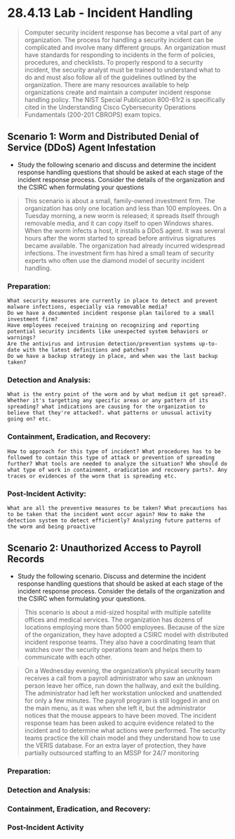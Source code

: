 # 28.4.13 Lab - Incident Handling

> Computer security incident response has become a vital part of any organization. The process for handling a 
security incident can be complicated and involve many different groups. An organization must have standards 
for responding to incidents in the form of policies, procedures, and checklists. To properly respond to a 
security incident, the security analyst must be trained to understand what to do and must also follow all of the 
guidelines outlined by the organization. There are many resources available to help organizations create and 
maintain a computer incident response handling policy. The NIST Special Publication 800-61r2 is specifically 
cited in the Understanding Cisco Cybersecurity Operations Fundamentals (200-201 CBROPS) exam topics.

## Scenario 1: Worm and Distributed Denial of Service (DDoS) Agent Infestation

* Study the following scenario and discuss and determine the incident response handling questions that should be asked at each stage of the incident response process. Consider the details of the organization and the CSIRC when formulating your questions

> This scenario is about a small, family-owned investment firm. The organization has only one location and less 
than 100 employees. On a Tuesday morning, a new worm is released; it spreads itself through removable 
media, and it can copy itself to open Windows shares. When the worm infects a host, it installs a DDoS agent. 
It was several hours after the worm started to spread before antivirus signatures became available. The
organization had already incurred widespread infections.
The investment firm has hired a small team of security experts who often use the diamond model of security 
incident handling.

### Preparation:

    What security measures are currently in place to detect and prevent malware infections, especially via removable media?
    Do we have a documented incident response plan tailored to a small investment firm?
    Have employees received training on recognizing and reporting potential security incidents like unexpected system behaviors or warnings?
    Are the antivirus and intrusion detection/prevention systems up-to-date with the latest definitions and patches?
    Do we have a backup strategy in place, and when was the last backup taken?

### Detection and Analysis:

    What is the entry point of the worm and by what medium it got spread?. Whether it's targetting any specific areas or any pattern of its spreading? what indications are causing for the organization to believe that they're attacked?. what patterns or unusual activity going on? etc.

### Containment, Eradication, and Recovery:

    How to approach for this type of incident? What procedures has to be followed to contain this type of attack or prevention of spreading further? What tools are needed to analyze the situation? Who should do what type of work in containment, eradication and recovery parts?. Any traces or evidences of the worm that is spreading etc.

### Post-Incident Activity:

    What are all the preventive measures to be taken? What precautions has to be taken that the incident wont occur again? How to make the detection system to detect efficiently? Analyzing future patterns of the worm and being proactive

## Scenario 2: Unauthorized Access to Payroll Records

* Study the following scenario. Discuss and determine the incident response handling questions that should be asked at each stage of the incident response process. Consider the details of the organization and the CSIRC when formulating your questions.

> This scenario is about a mid-sized hospital with multiple satellite offices and medical services. The 
organization has dozens of locations employing more than 5000 employees. Because of the size of the 
organization, they have adopted a CSIRC model with distributed incident response teams. They also have a 
coordinating team that watches over the security operations team and helps them to communicate with each 
other.

> On a Wednesday evening, the organization’s physical security team receives a call from a payroll 
administrator who saw an unknown person leave her office, run down the hallway, and exit the building. The 
administrator had left her workstation unlocked and unattended for only a few minutes. The payroll program is 
still logged in and on the main menu, as it was when she left it, but the administrator notices that the mouse 
appears to have been moved. The incident response team has been asked to acquire evidence related to the 
incident and to determine what actions were performed.
The security teams practice the kill chain model and they understand how to use the VERIS database. For an 
extra layer of protection, they have partially outsourced staffing to an MSSP for 24/7 monitoring

### Preparation:

### Detection and Analysis:

### Containment, Eradication, and Recovery:

### Post-Incident Activity
